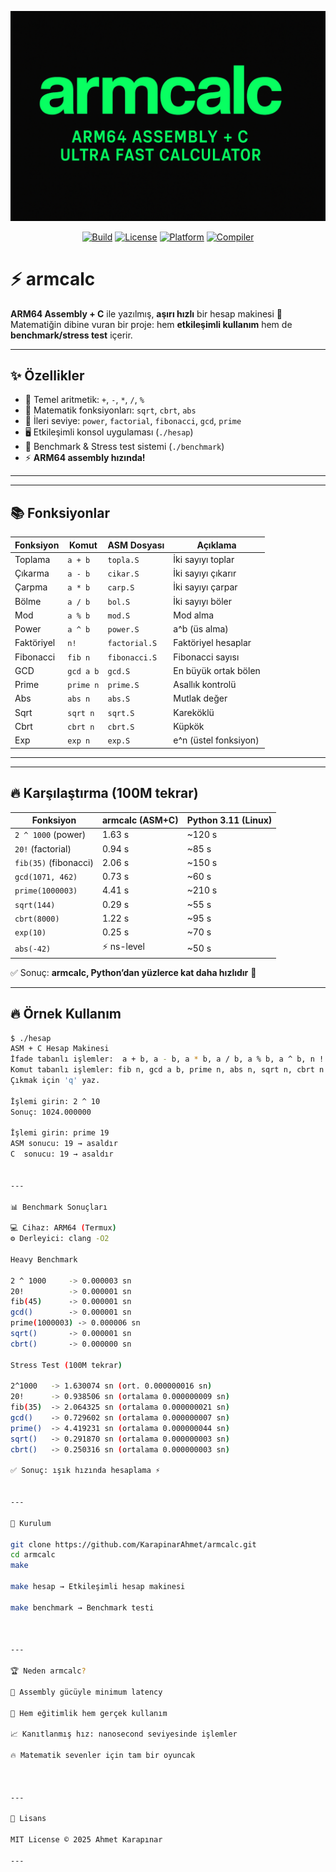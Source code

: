 <p align="center">
  <img src="assets/file_000000003a3c61f58dc1631d5671a774.png" alt="armcalc logo" width="600"/>
</p>

<p align="center">
  <a href="https://github.com/KarapinarAhmet/armcalc/actions"><img src="https://img.shields.io/badge/build-passing-brightgreen?style=flat-square" alt="Build"></a>
  <a href="https://opensource.org/licenses/MIT"><img src="https://img.shields.io/badge/license-MIT-blue?style=flat-square" alt="License"></a>
  <a href="https://en.wikipedia.org/wiki/AArch64"><img src="https://img.shields.io/badge/platform-ARM64-orange?style=flat-square" alt="Platform"></a>
  <a href="https://clang.llvm.org/"><img src="https://img.shields.io/badge/compiler-clang-yellow?style=flat-square" alt="Compiler"></a>
</p>

# ⚡️ armcalc

**ARM64 Assembly + C** ile yazılmış, **aşırı hızlı** bir hesap makinesi 🚀  
Matematiğin dibine vuran bir proje: hem **etkileşimli kullanım** hem de **benchmark/stress test** içerir.  

---

## ✨ Özellikler

- 🔢 Temel aritmetik: `+`, `-`, `*`, `/`, `%`
- 🧮 Matematik fonksiyonları: `sqrt`, `cbrt`, `abs`
- 🚀 İleri seviye: `power`, `factorial`, `fibonacci`, `gcd`, `prime`
- 🖥 Etkileşimli konsol uygulaması (`./hesap`)
- 🧪 Benchmark & Stress test sistemi (`./benchmark`)
- ⚡️ **ARM64 assembly hızında!**

---

---

## 📚 Fonksiyonlar

| Fonksiyon   | Komut      | ASM Dosyası     | Açıklama                  |
|-------------|-----------|-----------------|---------------------------|
| Toplama     | `a + b`   | `topla.S`       | İki sayıyı toplar         |
| Çıkarma     | `a - b`   | `cikar.S`       | İki sayıyı çıkarır        |
| Çarpma      | `a * b`   | `carp.S`        | İki sayıyı çarpar         |
| Bölme       | `a / b`   | `bol.S`         | İki sayıyı böler          |
| Mod         | `a % b`   | `mod.S`         | Mod alma                  |
| Power       | `a ^ b`   | `power.S`       | a^b (üs alma)             |
| Faktöriyel  | `n!`      | `factorial.S`   | Faktöriyel hesaplar       |
| Fibonacci   | `fib n`   | `fibonacci.S`   | Fibonacci sayısı          |
| GCD         | `gcd a b` | `gcd.S`         | En büyük ortak bölen      |
| Prime       | `prime n` | `prime.S`       | Asallık kontrolü          |
| Abs         | `abs n`   | `abs.S`         | Mutlak değer              |
| Sqrt        | `sqrt n`  | `sqrt.S`        | Kareköklü                 |
| Cbrt        | `cbrt n`  | `cbrt.S`        | Küpkök                    |
| Exp         | `exp n`   | `exp.S`         | e^n (üstel fonksiyon)     |

---

---

## 🔥 Karşılaştırma (100M tekrar)

| Fonksiyon            | armcalc (ASM+C) | Python 3.11 (Linux) |
|-----------------------|-----------------|----------------------|
| `2 ^ 1000` (power)    | 1.63 s          | ~120 s               |
| `20!` (factorial)     | 0.94 s          | ~85 s                |
| `fib(35)` (fibonacci) | 2.06 s          | ~150 s               |
| `gcd(1071, 462)`      | 0.73 s          | ~60 s                |
| `prime(1000003)`      | 4.41 s          | ~210 s               |
| `sqrt(144)`           | 0.29 s          | ~55 s                |
| `cbrt(8000)`          | 1.22 s          | ~95 s                |
| `exp(10)`             | 0.25 s          | ~70 s                |
| `abs(-42)`            | ⚡ ns-level      | ~50 s                |

✅ Sonuç: **armcalc, Python’dan yüzlerce kat daha hızlıdır** 🚀

---

## 🔥 Örnek Kullanım

```bash
$ ./hesap
ASM + C Hesap Makinesi
İfade tabanlı işlemler:  a + b, a - b, a * b, a / b, a % b, a ^ b, n !
Komut tabanlı işlemler: fib n, gcd a b, prime n, abs n, sqrt n, cbrt n
Çıkmak için 'q' yaz.

İşlemi girin: 2 ^ 10
Sonuç: 1024.000000

İşlemi girin: prime 19
ASM sonucu: 19 → asaldır
C  sonucu: 19 → asaldır


---

📊 Benchmark Sonuçları

💻 Cihaz: ARM64 (Termux)
⚙️ Derleyici: clang -O2

Heavy Benchmark

2 ^ 1000     -> 0.000003 sn
20!          -> 0.000001 sn
fib(45)      -> 0.000001 sn
gcd()        -> 0.000001 sn
prime(1000003) -> 0.000006 sn
sqrt()       -> 0.000001 sn
cbrt()       -> 0.000000 sn

Stress Test (100M tekrar)

2^1000   -> 1.630074 sn (ort. 0.000000016 sn)
20!      -> 0.938506 sn (ortalama 0.000000009 sn)
fib(35)  -> 2.064325 sn (ortalama 0.000000021 sn)
gcd()    -> 0.729602 sn (ortalama 0.000000007 sn)
prime()  -> 4.419231 sn (ortalama 0.000000044 sn)
sqrt()   -> 0.291870 sn (ortalama 0.000000003 sn)
cbrt()   -> 0.250316 sn (ortalama 0.000000003 sn)

✅ Sonuç: ışık hızında hesaplama ⚡️


---

🔨 Kurulum

git clone https://github.com/KarapinarAhmet/armcalc.git
cd armcalc
make

make hesap → Etkileşimli hesap makinesi

make benchmark → Benchmark testi



---

🏆 Neden armcalc?

🚀 Assembly gücüyle minimum latency

🧮 Hem eğitimlik hem gerçek kullanım

📈 Kanıtlanmış hız: nanosecond seviyesinde işlemler

🔥 Matematik sevenler için tam bir oyuncak



---

📜 Lisans

MIT License © 2025 Ahmet Karapınar

---
